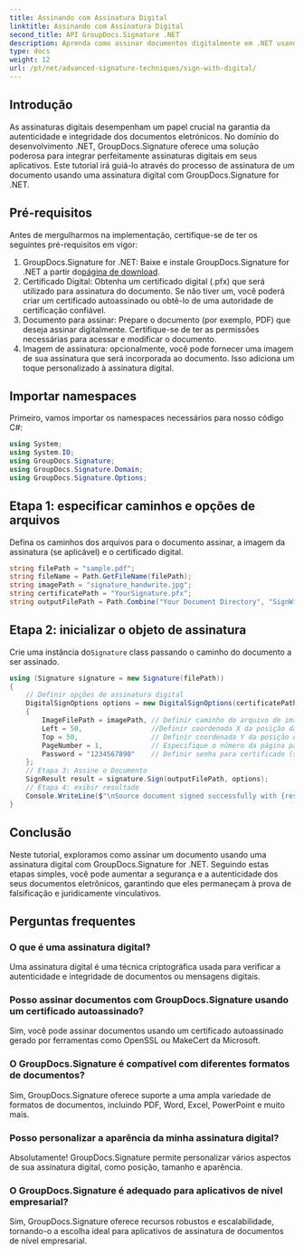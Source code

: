 ```yaml
---
title: Assinando com Assinatura Digital
linktitle: Assinando com Assinatura Digital
second_title: API GroupDocs.Signature .NET
description: Aprenda como assinar documentos digitalmente em .NET usando GroupDocs.Signature. Aumente a segurança e a autenticidade com este tutorial abrangente.
type: docs
weight: 12
url: /pt/net/advanced-signature-techniques/sign-with-digital/
---
```

## Introdução
As assinaturas digitais desempenham um papel crucial na garantia da autenticidade e integridade dos documentos eletrónicos. No domínio do desenvolvimento .NET, GroupDocs.Signature oferece uma solução poderosa para integrar perfeitamente assinaturas digitais em seus aplicativos. Este tutorial irá guiá-lo através do processo de assinatura de um documento usando uma assinatura digital com GroupDocs.Signature for .NET.
## Pré-requisitos
Antes de mergulharmos na implementação, certifique-se de ter os seguintes pré-requisitos em vigor:
1.  GroupDocs.Signature for .NET: Baixe e instale GroupDocs.Signature for .NET a partir do[página de download](https://releases.groupdocs.com/signature/net/).
2. Certificado Digital: Obtenha um certificado digital (.pfx) que será utilizado para assinatura do documento. Se não tiver um, você poderá criar um certificado autoassinado ou obtê-lo de uma autoridade de certificação confiável.
3. Documento para assinar: Prepare o documento (por exemplo, PDF) que deseja assinar digitalmente. Certifique-se de ter as permissões necessárias para acessar e modificar o documento.
4. Imagem de assinatura: opcionalmente, você pode fornecer uma imagem de sua assinatura que será incorporada ao documento. Isso adiciona um toque personalizado à assinatura digital.

## Importar namespaces
Primeiro, vamos importar os namespaces necessários para nosso código C#:
```csharp
using System;
using System.IO;
using GroupDocs.Signature;
using GroupDocs.Signature.Domain;
using GroupDocs.Signature.Options;
```
## Etapa 1: especificar caminhos e opções de arquivos
Defina os caminhos dos arquivos para o documento assinar, a imagem da assinatura (se aplicável) e o certificado digital.
```csharp
string filePath = "sample.pdf";
string fileName = Path.GetFileName(filePath);
string imagePath = "signature_handwrite.jpg";
string certificatePath = "YourSignature.pfx";
string outputFilePath = Path.Combine("Your Document Directory", "SignWithDigital", fileName);
```
## Etapa 2: inicializar o objeto de assinatura
 Crie uma instância do`Signature` class passando o caminho do documento a ser assinado.
```csharp
using (Signature signature = new Signature(filePath))
{
    // Definir opções de assinatura digital
    DigitalSignOptions options = new DigitalSignOptions(certificatePath)
    {
        ImageFilePath = imagePath, // Definir caminho do arquivo de imagem (opcional)
        Left = 50,                 //Definir coordenada X da posição da assinatura
        Top = 50,                  // Definir coordenada Y da posição da assinatura
        PageNumber = 1,            // Especifique o número da página para assinar
        Password = "1234567890"    // Definir senha para certificado (se necessário)
    };
    // Etapa 3: Assine o Documento
    SignResult result = signature.Sign(outputFilePath, options);
    // Etapa 4: exibir resultado
    Console.WriteLine($"\nSource document signed successfully with {result.Succeeded.Count} signature(s).\nFile saved at {outputFilePath}.");
}
```

## Conclusão
Neste tutorial, exploramos como assinar um documento usando uma assinatura digital com GroupDocs.Signature for .NET. Seguindo estas etapas simples, você pode aumentar a segurança e a autenticidade dos seus documentos eletrônicos, garantindo que eles permaneçam à prova de falsificação e juridicamente vinculativos.
## Perguntas frequentes
### O que é uma assinatura digital?
Uma assinatura digital é uma técnica criptográfica usada para verificar a autenticidade e integridade de documentos ou mensagens digitais.
### Posso assinar documentos com GroupDocs.Signature usando um certificado autoassinado?
Sim, você pode assinar documentos usando um certificado autoassinado gerado por ferramentas como OpenSSL ou MakeCert da Microsoft.
### O GroupDocs.Signature é compatível com diferentes formatos de documentos?
Sim, GroupDocs.Signature oferece suporte a uma ampla variedade de formatos de documentos, incluindo PDF, Word, Excel, PowerPoint e muito mais.
### Posso personalizar a aparência da minha assinatura digital?
Absolutamente! GroupDocs.Signature permite personalizar vários aspectos de sua assinatura digital, como posição, tamanho e aparência.
### O GroupDocs.Signature é adequado para aplicativos de nível empresarial?
Sim, GroupDocs.Signature oferece recursos robustos e escalabilidade, tornando-o a escolha ideal para aplicativos de assinatura de documentos de nível empresarial.